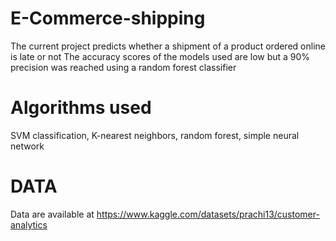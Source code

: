 # E-Commerce-shipping

The current project predicts whether a shipment of a product ordered online is late or not
The accuracy scores of the models used are low but a 90% precision was reached using a random forest classifier

# Algorithms used
SVM classification, K-nearest neighbors, random forest, simple neural network 

# DATA
Data are available at https://www.kaggle.com/datasets/prachi13/customer-analytics

